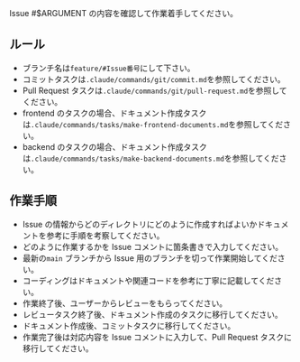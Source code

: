 Issue #$ARGUMENT の内容を確認して作業着手してください。

## ルール

- ブランチ名は`feature/#Issue番号`にして下さい。
- コミットタスクは`.claude/commands/git/commit.md`を参照してください。
- Pull Request タスクは`.claude/commands/git/pull-request.md`を参照してください。
- frontend のタスクの場合、ドキュメント作成タスクは`.claude/commands/tasks/make-frontend-documents.md`を参照してください。
- backend のタスクの場合、ドキュメント作成タスクは`.claude/commands/tasks/make-backend-documents.md`を参照してください。

## 作業手順

- Issue の情報からどのディレクトリにどのように作成すればよいかドキュメントを参考に手順を考察してください。
- どのように作業するかを Issue コメントに箇条書きで入力してください。
- 最新の`main` ブランチから Issue 用のブランチを切って作業開始してください。
- コーディングはドキュメントや関連コードを参考に丁寧に記載してください。
- 作業終了後、ユーザーからレビューをもらってください。
- レビュータスク終了後、ドキュメント作成のタスクに移行してください。
- ドキュメント作成後、コミットタスクに移行してください。
- 作業完了後は対応内容を Issue コメントに入力して、Pull Request タスクに移行してください。
